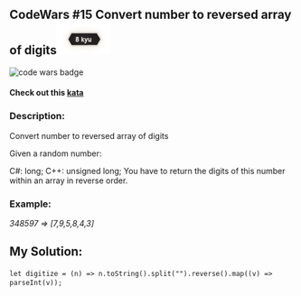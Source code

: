 ## CodeWars #15 Convert number to reversed array of digits![8 kyu](/img/kyu8.png)
![code wars badge](https://www.codewars.com/users/MateuszKawka/badges/small)
#### Check out this [kata](https://www.codewars.com/kata/convert-number-to-reversed-array-of-digits/javascript)

### Description:

Convert number to reversed array of digits

Given a random number:

C#: long;
C++: unsigned long;
You have to return the digits of this number within an array in reverse order.


### Example:

*348597 => [7,9,5,8,4,3]*

## My Solution:

    let digitize = (n) => n.toString().split("").reverse().map((v) => parseInt(v));
